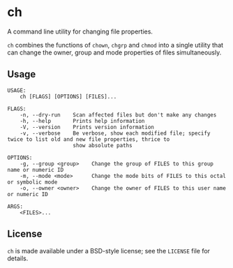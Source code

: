 # ch

A command line utility for changing file properties.

`ch` combines the functions of `chown`, `chgrp` and `chmod` into a single
utility that can change the owner, group and mode properties of files simultaneously.

## Usage

    USAGE:
        ch [FLAGS] [OPTIONS] [FILES]...
    
    FLAGS:
        -n, --dry-run    Scan affected files but don't make any changes
        -h, --help       Prints help information
        -V, --version    Prints version information
        -v, --verbose    Be verbose, show each modified file; specify twice to list old and new file properties, thrice to
                         show absolute paths
    
    OPTIONS:
        -g, --group <group>    Change the group of FILES to this group name or numeric ID
        -m, --mode <mode>      Change the mode bits of FILES to this octal or symbolic mode
        -o, --owner <owner>    Change the owner of FILES to this user name or numeric ID
    
    ARGS:
        <FILES>...    

## License

`ch` is made available under a BSD-style license; see the `LICENSE` file for
details.
